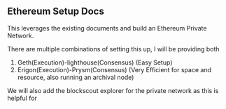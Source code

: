 ## Ethereum Setup Docs

This leverages the existing documents and build an Ethereum Private Network.

There are multiple combinations of setting this up, I will be providing both 

1. Geth(Execution)-lighthouse(Consensus) (Easy Setup)
2. Erigon(Execution)-Prysm(Consensus) (Very Efficient for space and resource, also running an archival node)

We will also add the blockscout explorer for the private network as this is helpful for 

